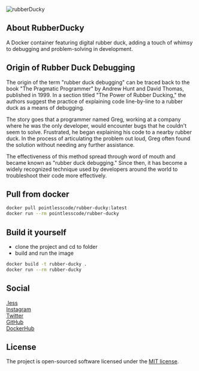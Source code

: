 ![rubberDucky](https://github.com/pointless-code/rubber-ducky/assets/18129171/16a83a51-7251-4953-8aca-b8389f3e9ae1)

## About RubberDucky

A Docker container featuring digital rubber duck, adding a touch of whimsy to debugging and problem-solving in development.

## Origin of Rubber Duck Debugging

The origin of the term "rubber duck debugging" can be traced back to the book "The Pragmatic Programmer" by Andrew Hunt and David Thomas, published in 1999. In a section titled "The Power of Rubber Ducking," the authors suggest the practice of explaining code line-by-line to a rubber duck as a means of debugging.

The story goes that a programmer named Greg, working at a company where he was the only developer, would encounter bugs that he couldn't seem to solve. Frustrated, he began explaining his code to a nearby rubber duck. In the process of articulating the problem out loud, Greg often found the solution without needing any further assistance.

The effectiveness of this method spread through word of mouth and became known as "rubber duck debugging." Since then, it has become a widely recognized technique used by developers around the world to troubleshoot their code more effectively.

## Pull from docker

```bash
docker pull pointlesscode/rubber-ducky:latest
docker run --rm pointlesscode/rubber-ducky
```

## Build it yourself
- clone the project and cd to folder
- build and run the image
```bash
docker build -t rubber-ducky .
docker run --rm rubber-ducky 
```

## Social

<a href="https://pointlesscode.dev/">.less</a><br>
<a href="https://www.instagram.com/pointlesscode">Instagram</a><br>
<a href="https://x.com/pointlessCodes">Twitter</a><br>
<a href="https://github.com/pointless-code">GitHub</a><br>
<a href="https://hub.docker.com/u/pointlesscode">DockerHub</a>

## License

The project is open-sourced software licensed under the [MIT license](https://opensource.org/licenses/MIT).
